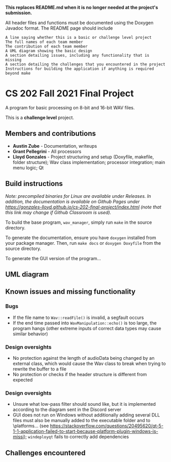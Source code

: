 **This replaces README.md when it is no longer needed at the project's submission.**

All header files and functions must be documented using the Doxygen Javadoc format. The README page should include

    A line saying whether this is a basic or challenge level project
    The full names of each team member
    The contribution of each team member
    A UML diagram showing the basic design
    A section detailing issues, including any functionality that is missing
    A section detailing the challenges that you encountered in the project
    Instructions for building the application if anything is required beyond make

# CS 202 Fall 2021 Final Project
A program for basic processing on 8-bit and 16-bit WAV files. 

This is a **challenge level** project.

## Members and contributions
 - **Austin Zube** - Documentation, writeups
 - **Grant Pellegrini** - All processors
 - **Lloyd Gonzales** - Project structuring and setup (Doxyfile, makefile, folder structure); Wav class implementation; processor integration; main menu logic; Qt

## Build instructions
*Note: precompiled binaries for Linux are available under Releases. In addition, the documentation is available on Github Pages under https://gonzales-lloyd.github.io/cs-202-final-project/index.html (note that this link may change if Github Classroom is used).* 

To build the base program, `wav_manager`, simply run `make` in the source directory.

To generate the documentation, ensure you have `doxygen` installed from your package manager. Then, run `make docs` or `doxygen Doxyfile` from the source directory.

To generate the GUI version of the program...
## UML diagram

## Known issues and missing functionality

### Bugs
- If the file name to `Wav::readFile()` is invalid, a segfault occurs
- If the end time passed into `WavManipulation::echo()` is too large, the program hangs (other extreme inputs of correct data types may cause similar behavior)
### Design oversights
- No protection against the length of audioData being changed by an external class, which would cause the Wav class to break when trying to rewrite the buffer to a file
- No protection or checks if the header structure is different from expected
### Design oversights
- Unsure what low-pass filter should sound like, but it is implemented according to the diagram sent in the Discord server
- GUI does not run on Windows without additionally adding several DLL files must also be manually added to the executable folder and to \platforms\... (see https://stackoverflow.com/questions/20495620/qt-5-1-1-application-failed-to-start-because-platform-plugin-windows-is-missi); `windeployqt` fails to correctly add dependencies

## Challenges encountered
